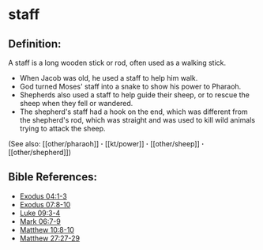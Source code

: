 # staff #

## Definition: ##

A staff is a long wooden stick or rod, often used as a walking stick.

* When Jacob was old, he used a staff to help him walk.
* God turned Moses' staff into a snake to show his power to Pharaoh.
* Shepherds also used a staff to help guide their sheep, or to rescue the sheep when they fell or wandered.
* The shepherd's staff had a hook on the end, which was different from the shepherd's rod, which was straight and was used to kill wild animals trying to attack the sheep.

(See also: [[other/pharaoh]] **·** [[kt/power]] **·** [[other/sheep]] **·** [[other/shepherd]])

## Bible References: ##

* [Exodus 04:1-3](en/tn/exo/help/04/01)
* [Exodus 07:8-10](en/tn/exo/help/07/08)
* [Luke 09:3-4](en/tn/luk/help/09/03)
* [Mark 06:7-9](en/tn/mrk/help/06/07)
* [Matthew 10:8-10](en/tn/mat/help/10/08)
* [Matthew 27:27-29](en/tn/mat/help/27/27)
